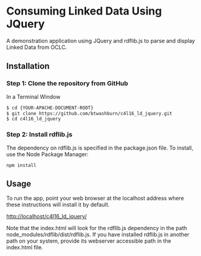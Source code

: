 # Consuming Linked Data Using JQuery

A demonstration application using JQuery and rdflib.js to parse and display Linked Data from OCLC. 

## Installation

### Step 1: Clone the repository from GitHub

In a Terminal Window

```bash
$ cd {YOUR-APACHE-DOCUMENT-ROOT}
$ git clone https://github.com/btwashburn/c4l16_ld_jquery.git
$ cd c4l16_ld_jquery
```
### Step 2: Install rdflib.js

The dependency on rdflib.js is specified in the package.json file.  To install, use the Node Package Manager:

```npm install```

## Usage

To run the app, point your web browser at the localhost address where these instructions will install it by default. 

[http://localhost/c4l16_ld_jquery/](http://localhost/c4l16_ld_jquery/)

Note that the index.html will look for the rdflib.js dependency in the path node_modules/rdflib/dist/rdflib.js.  If you have installed rdflib.js in another path on your system, provide its webserver accessible path in the index.html file.
